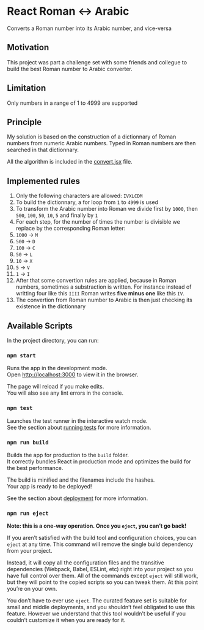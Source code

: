 # React Roman <-> Arabic

Converts a Roman number into its Arabic number, and vice-versa

## Motivation

This project was part a challenge set with some friends and collegue to build the best Roman number to Arabic converter.

## Limitation

 Only numbers in a range of 1 to 4999 are supported

 ## Principle

My solution is based on the construction of a dictionnary of Roman numbers from numeric Arabic numbers. Typed in Roman numbers are then searched in that dictionnary.

All the algorithm is included in the [convert.jsx](./src/convert.jsx) file.

## Implemented rules

1. Only the following characters are allowed: `IVXLCDM`
1. To build the dictionnary, a for loop from `1` to `4999` is used
1. To transform the Arabic number into Roman we divide first by `1000`, then `500`, `100`, `50`, `10`, `5` and finally by `1`
1. For each step, for the number of times the number is divisible we replace by the corresponding Roman letter:
  1. `1000` -> `M`
  1. `500` -> `D`
  1. `100` -> `C`
  1. `50` -> `L`
  1. `10` -> `X`
  1. `5` -> `V`
  1. `1` -> `I`
1. After that some convertion rules are applied, because in Roman numbers, sometimes a substraction is written. For instance instead of writting four like this `IIII` Roman writes **five minus one** like this `IV`.
1. The convertion from Roman number to Arabic is then just checking its existence in the dictionnary

## Available Scripts

In the project directory, you can run:

### `npm start`

Runs the app in the development mode.<br>
Open [http://localhost:3000](http://localhost:3000) to view it in the browser.

The page will reload if you make edits.<br>
You will also see any lint errors in the console.

### `npm test`

Launches the test runner in the interactive watch mode.<br>
See the section about [running tests](https://facebook.github.io/create-react-app/docs/running-tests) for more information.

### `npm run build`

Builds the app for production to the `build` folder.<br>
It correctly bundles React in production mode and optimizes the build for the best performance.

The build is minified and the filenames include the hashes.<br>
Your app is ready to be deployed!

See the section about [deployment](https://facebook.github.io/create-react-app/docs/deployment) for more information.

### `npm run eject`

**Note: this is a one-way operation. Once you `eject`, you can’t go back!**

If you aren’t satisfied with the build tool and configuration choices, you can `eject` at any time. This command will remove the single build dependency from your project.

Instead, it will copy all the configuration files and the transitive dependencies (Webpack, Babel, ESLint, etc) right into your project so you have full control over them. All of the commands except `eject` will still work, but they will point to the copied scripts so you can tweak them. At this point you’re on your own.

You don’t have to ever use `eject`. The curated feature set is suitable for small and middle deployments, and you shouldn’t feel obligated to use this feature. However we understand that this tool wouldn’t be useful if you couldn’t customize it when you are ready for it.
